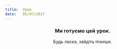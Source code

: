 ```yaml
---
title:  Урок
date:   05/07/2017
---
```


### <center>Ми готуємо цей урок.</center>
<center>Будь ласка, зайдіть пізніше.</center>